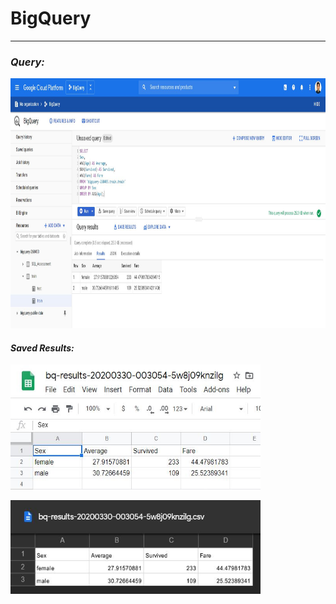 # BigQuery

---

### _Query:_

<p align="left">
  <img width="1000" height="400" src="https://github.com/ankur715/GCP/blob/master/bigquery/query.JPG">
</p>

#### _Saved Results:_
<p align="left">
  <img width="400" height="200" src="https://github.com/ankur715/GCP/blob/master/bigquery/google%20sheets.JPG">
</p>

<p align="left">
  <img width="400" height="150" src="https://github.com/ankur715/GCP/blob/master/bigquery/google%20docs.JPG">
</p>
